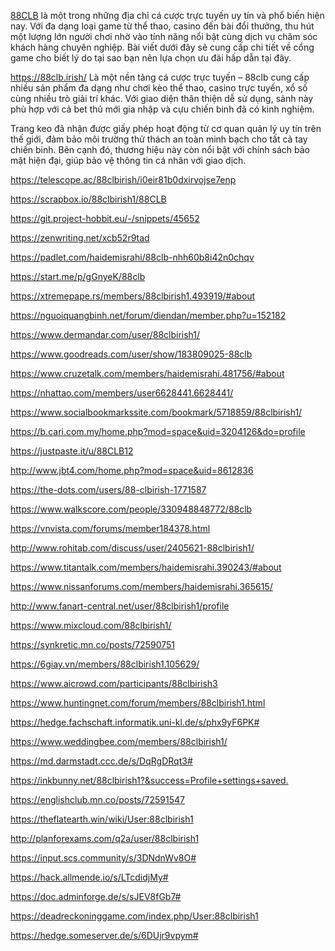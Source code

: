 <p><a href="https://88clb.irish/">88CLB</a> l&agrave; một trong những địa chỉ c&aacute; cược trực tuyến uy t&iacute;n v&agrave; phổ biến hiện nay. Với đa dạng loại game từ thể thao, casino đến b&agrave;i đổi thưởng, thu h&uacute;t một lượng lớn người chơi nhờ v&agrave;o t&iacute;nh năng nổi bật c&ugrave;ng dịch vụ chăm s&oacute;c kh&aacute;ch h&agrave;ng chuy&ecirc;n nghiệp. B&agrave;i viết dưới đ&acirc;y sẽ cung cấp chi tiết về cổng game cho biết l&yacute; do tại sao bạn n&ecirc;n lựa chọn ưu đ&atilde;i hấp dẫn tại đ&acirc;y.&nbsp;&nbsp;</p>

<p><a href="https://88clb.irish/">https://88clb.irish/</a> L&agrave; một nền tảng c&aacute; cược trực tuyến &ndash; 88clb cung cấp nhiều sản phẩm đa dạng như chơi k&egrave;o thể thao, casino trực tuyến, xổ số c&ugrave;ng nhiều tr&ograve; giải tr&iacute; kh&aacute;c. Với giao diện th&acirc;n thiện dễ sử dụng, sảnh n&agrave;y ph&ugrave; hợp với cả bet thủ mới gia nhập v&agrave; cựu chiến binh đ&atilde; c&oacute; kinh nghiệm.</p>

<p>Trang keo đ&atilde; nhận được giấy ph&eacute;p hoạt động từ cơ quan quản l&yacute; uy t&iacute;n tr&ecirc;n thế giới, đảm bảo m&ocirc;i trường thử th&aacute;ch an to&agrave;n minh bạch cho tất cả tay chiến binh. B&ecirc;n cạnh đ&oacute;, thương hiệu n&agrave;y c&ograve;n nổi bật với ch&iacute;nh s&aacute;ch bảo mật hiện đại, gi&uacute;p bảo vệ th&ocirc;ng tin c&aacute; nh&acirc;n với giao dịch.</p>
<p><a href="https://telescope.ac/88clbirish/i0eir81b0dxirvojse7enp">https://telescope.ac/88clbirish/i0eir81b0dxirvojse7enp</a></p>
<p><a href="https://scrapbox.io/88clbirish1/88CLB">https://scrapbox.io/88clbirish1/88CLB</a></p>
<p><a href="https://git.project-hobbit.eu/-/snippets/45652">https://git.project-hobbit.eu/-/snippets/45652</a></p>
<p><a href="https://zenwriting.net/xcb52r9tad">https://zenwriting.net/xcb52r9tad</a></p>
<p><a href="https://padlet.com/haidemisrahi/88clb-nhh60b8i42n0chqv">https://padlet.com/haidemisrahi/88clb-nhh60b8i42n0chqv</a></p>
<p><a href="https://start.me/p/gGnyeK/88clb">https://start.me/p/gGnyeK/88clb</a></p>


<p><a href="https://xtremepape.rs/members/88clbirish1.493919/#about">https://xtremepape.rs/members/88clbirish1.493919/#about</a></p>

<p><a href="https://nguoiquangbinh.net/forum/diendan/member.php?u=152182">https://nguoiquangbinh.net/forum/diendan/member.php?u=152182</a></p>

<p><a href="https://www.dermandar.com/user/88clbirish1/">https://www.dermandar.com/user/88clbirish1/</a></p>

<p><a href="https://www.goodreads.com/user/show/183809025-88clb">https://www.goodreads.com/user/show/183809025-88clb</a></p>

<p><a href="https://www.cruzetalk.com/members/haidemisrahi.481756/#about">https://www.cruzetalk.com/members/haidemisrahi.481756/#about</a></p>

<p><a href="https://nhattao.com/members/user6628441.6628441/">https://nhattao.com/members/user6628441.6628441/</a></p>

<p><a href="https://www.socialbookmarkssite.com/bookmark/5718859/88clbirish1/">https://www.socialbookmarkssite.com/bookmark/5718859/88clbirish1/</a></p>

<p><a href="https://b.cari.com.my/home.php?mod=space&amp;uid=3204126&amp;do=profile">https://b.cari.com.my/home.php?mod=space&amp;uid=3204126&amp;do=profile</a></p>

<p><a href="https://justpaste.it/u/88CLB12">https://justpaste.it/u/88CLB12</a></p>

<p><a href="http://www.jbt4.com/home.php?mod=space&amp;uid=8612836">http://www.jbt4.com/home.php?mod=space&amp;uid=8612836</a></p>

<p><a href="https://the-dots.com/users/88-clbirish-1771587">https://the-dots.com/users/88-clbirish-1771587</a></p>

<p><a href="https://www.walkscore.com/people/330948848772/88clb">https://www.walkscore.com/people/330948848772/88clb</a></p>

<p><a href="https://vnvista.com/forums/member184378.html">https://vnvista.com/forums/member184378.html</a></p>

<p><a href="http://www.rohitab.com/discuss/user/2405621-88clbirish1/">http://www.rohitab.com/discuss/user/2405621-88clbirish1/</a></p>

<p><a href="https://www.titantalk.com/members/haidemisrahi.390243/#about">https://www.titantalk.com/members/haidemisrahi.390243/#about</a></p>

<p><a href="https://www.nissanforums.com/members/haidemisrahi.365615/">https://www.nissanforums.com/members/haidemisrahi.365615/</a></p>

<p><a href="http://www.fanart-central.net/user/88clbirish1/profile">http://www.fanart-central.net/user/88clbirish1/profile</a></p>

<p><a href="https://www.mixcloud.com/88clbirish1/">https://www.mixcloud.com/88clbirish1/</a></p>

<p><a href="https://synkretic.mn.co/posts/72590751">https://synkretic.mn.co/posts/72590751</a></p>

<p><a href="https://6giay.vn/members/88clbirish1.105629/">https://6giay.vn/members/88clbirish1.105629/</a></p>

<p><a href="https://www.aicrowd.com/participants/88clbirish3">https://www.aicrowd.com/participants/88clbirish3</a></p>

<p><a href="https://www.huntingnet.com/forum/members/88clbirish1.html">https://www.huntingnet.com/forum/members/88clbirish1.html</a></p>

<p><a href="https://hedge.fachschaft.informatik.uni-kl.de/s/phx9yF6PK#">https://hedge.fachschaft.informatik.uni-kl.de/s/phx9yF6PK#</a></p>

<p><a href="https://www.weddingbee.com/members/88clbirish1/">https://www.weddingbee.com/members/88clbirish1/</a></p>

<p><a href="https://md.darmstadt.ccc.de/s/DqRgDRqt3#">https://md.darmstadt.ccc.de/s/DqRgDRqt3#</a></p>

<p><a href="https://inkbunny.net/88clbirish1?&amp;success=Profile+settings+saved.">https://inkbunny.net/88clbirish1?&amp;success=Profile+settings+saved.</a></p>

<p><a href="https://englishclub.mn.co/posts/72591547">https://englishclub.mn.co/posts/72591547</a></p>

<p><a href="https://theflatearth.win/wiki/User:88clbirish1">https://theflatearth.win/wiki/User:88clbirish1</a></p>

<p><a href="http://planforexams.com/q2a/user/88clbirish1">http://planforexams.com/q2a/user/88clbirish1</a></p>

<p><a href="https://input.scs.community/s/3DNdnWv8O#">https://input.scs.community/s/3DNdnWv8O#</a></p>

<p><a href="https://hack.allmende.io/s/LTcdidjMy#">https://hack.allmende.io/s/LTcdidjMy#</a></p>

<p><a href="https://doc.adminforge.de/s/sJEV8fGb7#">https://doc.adminforge.de/s/sJEV8fGb7#</a></p>

<p><a href="https://deadreckoninggame.com/index.php/User:88clbirish1">https://deadreckoninggame.com/index.php/User:88clbirish1</a></p>

<p><a href="https://hedge.someserver.de/s/6DUjr9vpym#">https://hedge.someserver.de/s/6DUjr9vpym#</a></p>
